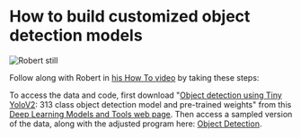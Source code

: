 # How to build customized object detection models 

![Robert still](XX) 

Follow along with Robert in [his How To video](XX) by taking these steps:

To access the data and code, first download "[Object detection using Tiny YoloV2](https://support.sas.com/documentation/prod-p/vdmml/zip/tiny_yolov2_313cls.zip): 313 class object detection model and pre-trained weights" from this [Deep Learning Models and Tools web page](https://support.sas.com/documentation/prod-p/vdmml/zip/index.html). Then access a sampled version of the data, along with the adjusted program here: [Object Detection](./ObjectDetection.zip).



